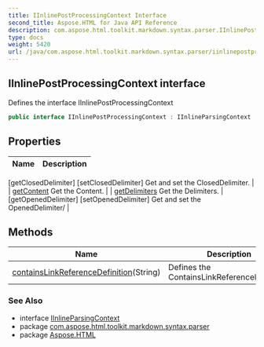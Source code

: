```yaml
---
title: IInlinePostProcessingContext Interface
second_title: Aspose.HTML for Java API Reference
description: com.aspose.html.toolkit.markdown.syntax.parser.IInlinePostProcessingContext interface. Defines the interface IInlinePostProcessingContext
type: docs
weight: 5420
url: /java/com.aspose.html.toolkit.markdown.syntax.parser/iinlinepostprocessingcontext/
---
```

## IInlinePostProcessingContext interface

Defines the interface IInlinePostProcessingContext

```java
public interface IInlinePostProcessingContext : IInlineParsingContext
```

## Properties

| Name | Description |
| --- | --- |
[getClosedDelimiter]
[setClosedDelimiter] Get and set the ClosedDelimiter. |
| [getContent](../../com.aspose.html.toolkit.markdown.syntax.parser/iinlinepostprocessingcontext/content/) Get the Content. |
| [getDelimiters](../../com.aspose.html.toolkit.markdown.syntax.parser/iinlinepostprocessingcontext/delimiters/) Get the Delimiters. |
[getOpenedDelimiter]
[setOpenedDelimiter] Get and set the OpenedDelimiter/ |

## Methods

| Name | Description |
| --- | --- |
| [containsLinkReferenceDefinition](../../com.aspose.html.toolkit.markdown.syntax.parser/iinlinepostprocessingcontext/containslinkreferencedefinition/)(String) | Defines the ContainsLinkReferenceDefinition |

### See Also

* interface [IInlineParsingContext](../iinlineparsingcontext/)
* package [com.aspose.html.toolkit.markdown.syntax.parser](../../com.aspose.html.toolkit.markdown.syntax.parser/)
* package [Aspose.HTML](../../)

